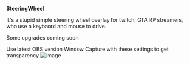 **SteeringWheel**

It's a stupid simple steering wheel overlay for twitch, GTA RP streamers, who use a keybaord and mouse to drive.

Some upgrades coming soon

Use latest OBS version Window Capture with these settings to get transparency
![image](https://github.com/agnew-dev/SteeringWheel/assets/16977227/43eda2c3-0a78-4a19-9502-d8157f18a1dc)
